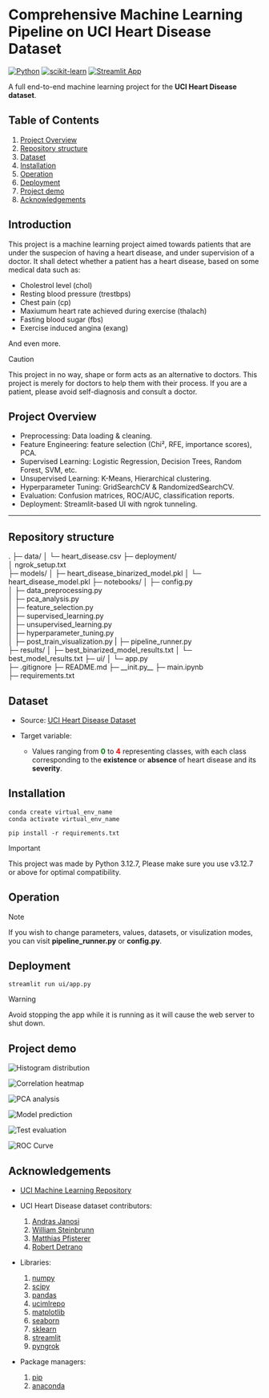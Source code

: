 # Comprehensive Machine Learning Pipeline on UCI Heart Disease Dataset

[![Python](https://img.shields.io/badge/python-3.10%2B-blue.svg)]()
[![scikit-learn](https://img.shields.io/badge/scikit--learn-ML-orange.svg)]()
[![Streamlit App](https://img.shields.io/badge/app-streamlit-brightgreen.svg)]()

A full end-to-end machine learning project for the **UCI Heart Disease dataset**.

## Table of Contents
1. [Project Overview](#project-overview)
2. [Repository structure](#repository-structure)
3. [Dataset](#dataset)
4. [Installation](#installation)
5. [Operation](#operation)
6. [Deployment](#deployment)
7. [Project demo](#project-demo)
8. [Acknowledgements](#acknowledgements)


## Introduction
This project is a machine learning project aimed towards patients that are under the suspecion of having a heart disease, and under supervision of a doctor. It shall detect whether a patient has a heart disease, based on some medical data such as:
+ Cholestrol level                             (chol)
+ Resting blood pressure                       (trestbps)
+ Chest pain                                   (cp)
+ Maxiumum heart rate achieved during exercise (thalach)
+ Fasting blood sugar                          (fbs)
+ Exercise induced angina                      (exang)

And even more.

> [!CAUTION]
> This project in no way, shape or form acts as an alternative to doctors. This project is merely for doctors to help them with their process. If you are a patient, please avoid self-diagnosis and consult a doctor.

## Project Overview
- Preprocessing: Data loading & cleaning.
- Feature Engineering: feature selection (Chi², RFE, importance scores), PCA.
- Supervised Learning: Logistic Regression, Decision Trees, Random Forest, SVM, etc.
- Unsupervised Learning: K-Means, Hierarchical clustering.
- Hyperparameter Tuning: GridSearchCV & RandomizedSearchCV.
- Evaluation: Confusion matrices, ROC/AUC, classification reports.
- Deployment: Streamlit-based UI with ngrok tunneling.

---

## Repository structure
.
├─ data/
│  └─ heart_disease.csv
├─ deployment/  
│  ngrok_setup.txt                  
├─ models/
│  ├─ heart_disease_binarized_model.pkl
│  └─ heart_disease_model.pkl
├─ notebooks/
│  ├─   config.py                
│  ├─ data_preprocessing.py      
│  ├─ pca_analysis.py            
│  ├─ feature_selection.py       
│  ├─ supervised_learning.py     
│  ├─ unsupervised_learning.py   
│  ├─ hyperparameter_tuning.py   
│  ├─ post_train_visualization.py
|  ├─ pipeline_runner.py         
├─ results/
│  ├─ best_binarized_model_results.txt
│  └─ best_model_results.txt
├─ ui/
│  └─ app.py  
├─ .gitignore
├─ README.md
├─ \_\_init.py\_\_
├─ main.ipynb             
├─ requirements.txt

## Dataset
- Source: [<ins>UCI Heart Disease Dataset</ins>](https://archive.ics.uci.edu/dataset/45/heart+disease)

- Target variable:
    + Values ranging from <font color="green">**0**</font> to <font color="red">**4**</font> representing classes, with each class corresponding to the **existence** or **absence** of heart disease and its **severity**.

## Installation
<!-- Create & activate virtual environment -->
```
conda create virtual_env_name
conda activate virtual_env_name
```

<!-- Install dependencies -->
```
pip install -r requirements.txt
```

> [!IMPORTANT]
> This project was made by Python 3.12.7, Please make sure you use v3.12.7 or above for optimal compatibility.

## Operation
<!-- Run main.ipynb -->

> [!NOTE]
> If you wish to change parameters, values, datasets, or visulization modes, you can visit **__pipeline_runner.py__** or **__config.py__**.


## Deployment
<!-- Run app.py -->
```
streamlit run ui/app.py
```

> [!WARNING]
> Avoid stopping the app while it is running as it will cause the web server to shut down.

## Project demo
![Histogram distribution](/project_demo/image-3.png)

![Correlation heatmap](/project_demo/image-4.png)

![PCA analysis](/project_demo/image-5.png)

![Model prediction](/project_demo/image.png)

![Test evaluation](/project_demo/image-1.png)

![ROC Curve](/project_demo/image-2.png)

## Acknowledgements
- [UCI Machine Learning Repository](https://archive.ics.uci.edu/)

- UCI Heart Disease dataset contributors:
    1. [Andras Janosi](https://www.semanticscholar.org/author/A.-J%C3%A1nosi/6084925)
    2. [William Steinbrunn](https://www.semanticscholar.org/author/W.-Steinbrunn/7761429)
    3. [Matthias Pfisterer](https://www.semanticscholar.org/author/M.-Pfisterer/38881881)
    4. [Robert Detrano](https://www.semanticscholar.org/author/R.-Detrano/4862920)

- Libraries: 
    1. [numpy](https://numpy.org/)      
    2. [scipy](https://scipy.org/)      
    3. [pandas](https://pandas.pydata.org/)      
    4. [ucimlrepo](https://github.com/uci-ml-repo/ucimlrepo)   
    5. [matplotlib](https://matplotlib.org/)   
    6. [seaborn](https://seaborn.pydata.org/)    
    7. [sklearn](https://scikit-learn.org/stable/)      
    8. [streamlit](https://streamlit.io/)   
    9. [pyngrok](https://pypi.org/project/pyngrok/)

- Package managers:
    1. [pip](https://pypi.org/project/pip/)
    2. [anaconda](https://www.anaconda.com/)